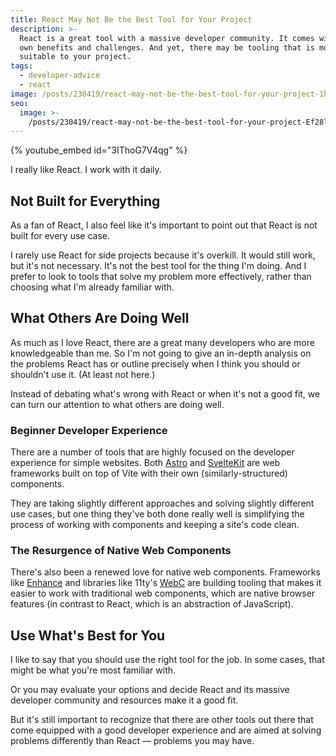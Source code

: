 ```yaml
---
title: React May Not Be the Best Tool for Your Project
description: >-
  React is a great tool with a massive developer community. It comes with its
  own benefits and challenges. And yet, there may be tooling that is more
  suitable to your project.
tags:
  - developer-advice
  - react
image: /posts/230419/react-may-not-be-the-best-tool-for-your-project-1hwxHwC5.png
seo:
  image: >-
    /posts/230419/react-may-not-be-the-best-tool-for-your-project-Ef28l_wP--meta.png
---
```


{% youtube_embed id="3IThoG7V4qg" %}

I really like React. I work with it daily.

## Not Built for Everything

As a fan of React, I also feel like it's important to point out that React is not built for every use case.

I rarely use React for side projects because it's overkill. It would still work, but it's not necessary. It's not the best tool for the thing I'm doing. And I prefer to look to tools that solve my problem more effectively, rather than choosing what I'm already familiar with.

## What Others Are Doing Well

As much as I love React, there are a great many developers who are more knowledgeable than me. So I'm not going to give an in-depth analysis on the problems React has or outline precisely when I think you should or shouldn't use it. (At least not here.)

Instead of debating what's wrong with React or when it's not a good fit, we can turn our attention to what others are doing well.

### Beginner Developer Experience

There are a number of tools that are highly focused on the developer experience for simple websites. Both [Astro](https://astro.build/) and [SvelteKit](https://kit.svelte.dev/) are web frameworks built on top of Vite with their own (similarly-structured) components.

They are taking slightly different approaches and solving slightly different use cases, but one thing they've both done really well is simplifying the process of working with components and keeping a site's code clean.

### The Resurgence of Native Web Components

There's also been a renewed love for native web components. Frameworks like [Enhance](https://enhance.dev/) and libraries like 11ty's [WebC](https://www.11ty.dev/docs/languages/webc/) are building tooling that makes it easier to work with traditional web components, which are native browser features (in contrast to React, which is an abstraction of JavaScript).

## Use What's Best for You

I like to say that you should use the right tool for the job. In some cases, that might be what you're most familiar with.

Or you may evaluate your options and decide React and its massive developer community and resources make it a good fit.

But it's still important to recognize that there are other tools out there that come equipped with a good developer experience and are aimed at solving problems differently than React — problems you may have.
